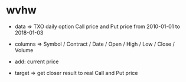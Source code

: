 # wvhw
* data => TXO daily option Call price and Put price from 2010-01-01 to 2018-01-03  
* columns => Symbol	/ Contract / Date / Open / High /	Low /	Close /	Volume

* add: current price

* target => get closer result to real Call and Put price

